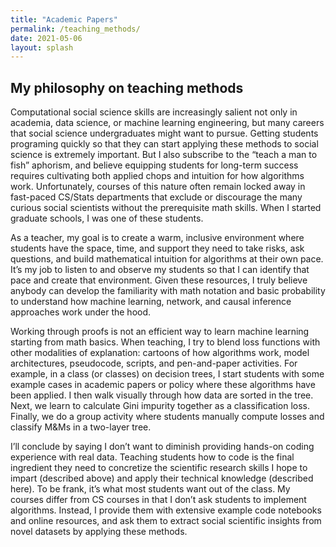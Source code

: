 ```yaml
---
title: "Academic Papers"
permalink: /teaching_methods/
date: 2021-05-06
layout: splash
---
```


## My philosophy on teaching methods

Computational social science skills are increasingly salient not only in academia, data science, or machine learning engineering, but many careers that social science undergraduates might want to pursue. Getting students programing quickly so that they can start applying these methods to social science is extremely important. But I also subscribe to the “teach a man to fish” aphorism, and believe equipping students for long-term success requires cultivating both applied chops and intuition for how algorithms work. Unfortunately, courses of this nature often remain locked away in fast-paced CS/Stats departments that exclude or discourage the many curious social scientists without the prerequisite math skills. When I started graduate schools, I was one of these students.

As a teacher, my goal is to create a warm, inclusive environment where students have the space, time, and support they need to take risks, ask questions, and build mathematical intuition for algorithms at their own pace. It’s my job to listen to and observe my students so that I can identify that pace and create that environment. Given these resources, I truly believe anybody can develop the familiarity with math notation and basic probability to understand how machine learning, network, and causal inference approaches work under the hood.
            
Working through proofs is not an efficient way to learn machine learning starting from math basics. When teaching, I try to blend loss functions with other modalities of explanation: cartoons of how algorithms work, model architectures, pseudocode, scripts, and pen-and-paper activities. For example, in a class (or classes) on decision trees, I start students with some example cases in academic papers or policy where these algorithms have been applied. I then walk visually through how data are sorted in the tree. Next, we learn to calculate Gini impurity together as a classification loss. Finally, we do a group activity where students manually compute losses and classify M&Ms in a two-layer tree.

I’ll conclude by saying I don’t want to diminish providing hands-on coding experience with real data. Teaching students how to code is the final ingredient they need to concretize the scientific research skills I hope to impart (described above) and apply their technical knowledge (described here). To be frank, it’s what most students want out of the class. My courses differ from CS courses in that I don’t ask students to implement algorithms. Instead, I provide them with extensive example code notebooks and online resources, and ask them to extract social scientific insights from novel datasets by applying these methods.
